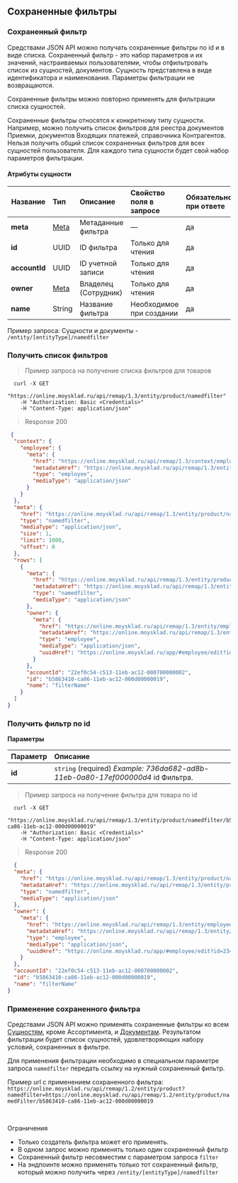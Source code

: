 ## Сохраненные фильтры
### Сохраненный фильтр

Средствами JSON API можно получать сохраненные фильтры по id и в виде списка.
Сохраненный фильтр - это набор параметров и их значений, настраиваемых пользователями,
чтобы отфильтровать список из сущностей, документов.
Сущность представлена в виде идентификатора и наименования. Параметры фильтрации не возвращаются.

Сохраненные фильтры можно повторно применять для фильтрации списка сущностей.

Сохраненные фильтры относятся к конкретному типу сущности. 
Например, можно получить список фильтров для реестра документов Приемки, документов Входящих платежей, 
справочника Контрагентов. Нельзя получить общий список сохраненных фильтров для всех
сущностей пользователя.
Для каждого типа сущности будет свой набор параметров фильтрации.

#### Атрибуты сущности

| Название  | Тип | Описание                    | Свойство поля в запросе| Обязательное при ответе|Expand|
| --------- |:----|:----------------------------|:----------------|:------------------------|:------------------------|
|**meta** |[Meta](../#mojsklad-json-api-obschie-swedeniq-metadannye)|Метаданные фильтра|&mdash;|да|нет
|**id**        |UUID|ID фильтра|Только для чтения|да|нет
|**accountId**    |UUID|ID учетной записи|Только для чтения|да|нет
|**owner**     |[Meta](../#mojsklad-json-api-obschie-swedeniq-metadannye)|Владелец (Сотрудник)|Только для чтения|да|да
|**name**    |String|Название фильтра|Необходимое при создании|да|нет

Пример запросa:
Сущности и документы - ```/entity/[entityType]/namedfilter```



### Получить список фильтров

> Пример запроса на получение списка фильтров для товаров

```shell
  curl -X GET
    "https://online.moysklad.ru/api/remap/1.3/entity/product/namedfilter"
    -H "Authorization: Basic <Credentials>"
    -H "Content-Type: application/json"  
```

> Response 200 

```json
 {
  "context": {
    "employee": {
      "meta": {
        "href": "https://online.moysklad.ru/api/remap/1.3/context/employee",
        "metadataHref": "https://online.moysklad.ru/api/remap/1.3/entity/employee/metadata",
        "type": "employee",
        "mediaType": "application/json"
      }
    }
  },
  "meta": {
    "href": "https://online.moysklad.ru/api/remap/1.3/entity/product/namedfilter/",
    "type": "namedfilter",
    "mediaType": "application/json",
    "size": 1,
    "limit": 1000,
    "offset": 0
  },
  "rows": [
    {
      "meta": {
        "href": "https://online.moysklad.ru/api/remap/1.3/entity/product/namedfilter/b5863410-ca86-11eb-ac12-000d00000019",
        "metadataHref": "https://online.moysklad.ru/api/remap/1.3/entity/product/namedfilter/metadata",
        "type": "namedfilter",
        "mediaType": "application/json"
      },
      "owner": {
        "meta": {
          "href": "https://online.moysklad.ru/api/remap/1.3/entity/employee/234eee6f-c513-11eb-ac12-000d0000003b",
          "metadataHref": "https://online.moysklad.ru/api/remap/1.3/entity/employee/metadata",
          "type": "employee",
          "mediaType": "application/json",
          "uuidHref": "https://online.moysklad.ru/app/#employee/edit?id=234eee6f-c513-11eb-ac12-000d0000003b"
        }
      },
      "accountId": "22ef0c54-c513-11eb-ac12-000700000002",
      "id": "b5863410-ca86-11eb-ac12-000d00000019",
      "name": "filterName"
    }
  ]
}
```

### Получить фильтр по id

**Параметры**

|Параметр   |Описание   | 
|:----|:----|
|**id** |  `string` (required) *Example: 736da682-ad8b-11eb-0a80-17ef000000d4* id Фильтра.|


> Пример запроса на получение фильтра для товара по id

```shell
  curl -X GET
    "https://online.moysklad.ru/api/remap/1.3/entity/product/namedfilter/b5863410-ca86-11eb-ac12-000d00000019"
    -H "Authorization: Basic <Credentials>"
    -H "Content-Type: application/json"  
```

> Response 200 

```json
  {
  "meta": {
    "href": "https://online.moysklad.ru/api/remap/1.3/entity/product/namedfilter/b5863410-ca86-11eb-ac12-000d00000019",
    "metadataHref": "https://online.moysklad.ru/api/remap/1.3/entity/product/namedfilter/metadata",
    "type": "namedfilter",
    "mediaType": "application/json"
  },
  "owner": {
    "meta": {
      "href": "https://online.moysklad.ru/api/remap/1.3/entity/employee/234eee6f-c513-11eb-ac12-000d0000003b",
      "metadataHref": "https://online.moysklad.ru/api/remap/1.3/entity/employee/metadata",
      "type": "employee",
      "mediaType": "application/json",
      "uuidHref": "https://online.moysklad.ru/app/#employee/edit?id=234eee6f-c513-11eb-ac12-000d0000003b"
    }
  },
  "accountId": "22ef0c54-c513-11eb-ac12-000700000002",
  "id": "b5863410-ca86-11eb-ac12-000d00000019",
  "name": "filterName"
}
```
### Применение сохраненного фильтра

Средствами JSON API можно применять сохраненные фильтры ко всем [Сущностям](https://dev.moysklad.ru/doc/api/remap/1.2/dictionaries/), кроме Ассортимента, и [Документам](https://dev.moysklad.ru/doc/api/remap/1.2/documents/). 
Результатом фильтрации будет список сущностей, удовлетворяющих набору условий, сохраненных в фильтре.

Для применения фильтрации необходимо в специальном параметре запроса `namedfilter` передать ссылку на нужный сохраненный фильтр.

Пример url с применением сохраненного фильтра:
`https://online.moysklad.ru/api/remap/1.2/entity/product?namedfilter=https://online.moysklad.ru/api/remap/1.2/entity/product/namedFilter/b5863410-ca86-11eb-ac12-000d00000019`

<br>

Ограничения

- Только создатель фильтра может его применять.
- В одном запрос можно применять только один сохраненный фильтр
- Сохраненный фильтр несовместим с параметром запроса `filter`
- На эндпоинте можно применять только тот сохраненный фильтр, который можно получить через `/entity/[entityType]/namedfilter`
 
 
